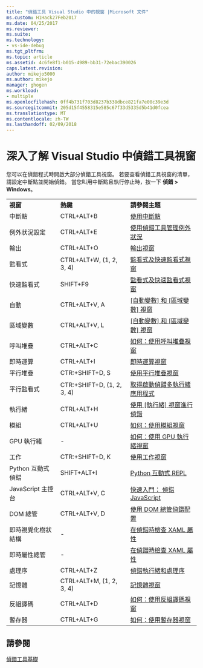 ```yaml
---
title: "偵錯工具 Visual Studio 中的視窗 |Microsoft 文件"
ms.custom: H1Hack27Feb2017
ms.date: 04/25/2017
ms.reviewer: 
ms.suite: 
ms.technology:
- vs-ide-debug
ms.tgt_pltfrm: 
ms.topic: article
ms.assetid: 4c6fe8f1-b015-4989-bb31-72ebac390026
caps.latest.revision: 
author: mikejo5000
ms.author: mikejo
manager: ghogen
ms.workload:
- multiple
ms.openlocfilehash: 0ff4b731f703d8237b338dbce821fa7e00c39e3d
ms.sourcegitcommit: 205d15f4558315e585c67f33d5335d5b41d0fcea
ms.translationtype: MT
ms.contentlocale: zh-TW
ms.lasthandoff: 02/09/2018
---
```

# <a name="learn-about-debugger-windows-in-visual-studio"></a>深入了解 Visual Studio 中偵錯工具視窗

您可以在偵錯程式時開啟大部分偵錯工具視窗。 若要查看偵錯工具視窗的清單，請設定中斷點並開始偵錯。 當您叫用中斷點且執行停止時，按一下 **偵錯 > Windows**。

||||
|-|-|-|
|**視窗**|**熱鍵**|**請參閱主題**|
|中斷點|CTRL+ALT+B|[使用中斷點](../debugger/using-breakpoints.md)|
|例外狀況設定|CTRL+ALT+E|[使用偵錯工具管理例外狀況](../debugger/managing-exceptions-with-the-debugger.md)|
|輸出|CTRL+ALT+O|[輸出視窗](../ide/reference/output-window.md)|
|監看式|CTRL+ALT+W, (1, 2, 3, 4)|[監看式及快速監看式視窗](../debugger/watch-and-quickwatch-windows.md)|
|快速監看式|SHIFT+F9|[監看式及快速監看式視窗](../debugger/watch-and-quickwatch-windows.md)|
|自動|CTRL+ALT+V, A|[[自動變數] 和 [區域變數] 視窗](../debugger/autos-and-locals-windows.md)|
|區域變數|CTRL+ALT+V, L|[[自動變數] 和 [區域變數] 視窗](../debugger/autos-and-locals-windows.md)|
|呼叫堆疊|CTRL+ALT+C|[如何：使用呼叫堆疊視窗](../debugger/how-to-use-the-call-stack-window.md)|
|即時運算|CTRL+ALT+I|[即時運算視窗](../ide/reference/immediate-window.md)|
|平行堆疊|CTR:+SHIFT+D, S|[使用平行堆疊視窗](../debugger/using-the-parallel-stacks-window.md)|
|平行監看式|CTR:+SHIFT+D, (1, 2, 3, 4)|[取得啟動偵錯多執行緒應用程式](../debugger/get-started-debugging-multithreaded-apps.md)|
|執行緒|CTRL+ALT+H|[使用 [執行緒] 視窗進行偵錯](../debugger/how-to-use-the-threads-window.md)|
|模組|CTRL+ALT+U|[如何：使用模組視窗](../debugger/how-to-use-the-modules-window.md)|
|GPU 執行緒|-|[如何：使用 GPU 執行緒視窗](../debugger/how-to-use-the-gpu-threads-window.md)|
|工作|CTR:+SHIFT+D, K|[使用工作視窗](../debugger/using-the-tasks-window.md)|
|Python 互動式偵錯|SHIFT+ALT+I|[Python 互動式 REPL](../python/interactive-repl.md)|
|JavaScript 主控台|CTRL+ALT+V, C|[快速入門： 偵錯 JavaScript](../debugger/quickstart-debug-javascript-using-the-console.md)|
|DOM 總管|CTRL+ALT+V, D|[使用 DOM 總管偵錯配置](../debugger/debug-layout-using-dom-explorer.md)|
|即時視覺化樹狀結構|-|[在偵錯時檢查 XAML 屬性](../debugger/inspect-xaml-properties-while-debugging.md)|
|即時屬性總管|-|[在偵錯時檢查 XAML 屬性](../debugger/inspect-xaml-properties-while-debugging.md)|
|處理序|CTRL+ALT+Z|[偵錯執行緒和處理序](../debugger/debug-threads-and-processes.md)|
|記憶體|CTRL+ALT+M, (1, 2, 3, 4)|[記憶體視窗](../debugger/memory-windows.md)|
|反組譯碼|CTRL+ALT+D|[如何：使用反組譯碼視窗](../debugger/how-to-use-the-disassembly-window.md)|
|暫存器|CTRL+ALT+G|[如何：使用暫存器視窗](../debugger/how-to-use-the-registers-window.md)|

## <a name="see-also"></a>請參閱

[偵錯工具基礎](../debugger/debugger-basics.md)